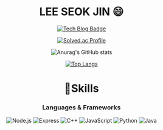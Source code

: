 <div align="center">

# LEE SEOK JIN 😄

[![Tech Blog Badge](http://img.shields.io/badge/-Tech%20blog-black?style=flat-square&logo=Tistory&link=https://seokjin2.tistory.com/)](https://seokjin2.tistory.com/)

[![Solved.ac Profile](http://mazassumnida.wtf/api/v2/generate_badge?boj=seokjin0706)](https://solved.ac/seokjin0706/)

![Anurag's GitHub stats](https://github-readme-stats.vercel.app/api?username=seokjin0706&show_icons=true&theme=tokyonight)

[![Top Langs](https://github-readme-stats.vercel.app/api/top-langs/?username=seokjin0706&layout=compact&theme=tokyonight)](https://github.com/seokjin0706/github-readme-stats)

# 💪Skills

### Languages & Frameworks

![Node.js](https://img.shields.io/badge/Node.js-339933.svg?&style=for-the-badge&logo=Node.js&logoColor=white)
![Express](https://img.shields.io/badge/Express-000000.svg?&style=for-the-badge&logoColor=white)
![C++](https://img.shields.io/badge/C++-00599C.svg?&style=for-the-badge&logo=cplusplus&logoColor=white)
![JavaScript](https://img.shields.io/badge/JavaScript-F7DF1E.svg?&style=for-the-badge&logo=JavaScript&logoColor=white)
![Python](https://img.shields.io/badge/Python-3776AB.svg?&style=for-the-badge&logo=Python&logoColor=white)
![Java](https://img.shields.io/badge/Java-007396.svg?&style=for-the-badge&logo=Java&logoColor=white)

</div>





<!--
**seokjin0706/seokjin0706** is a ✨ _special_ ✨ repository because its `README.md` (this file) appears on your GitHub profile.

Here are some ideas to get you started:

- 🔭 I’m currently working on ...
- 🌱 I’m currently learning ...
- 👯 I’m looking to collaborate on ...
- 🤔 I’m looking for help with ...
- 💬 Ask me about ...
- 📫 How to reach me: ...
- 😄 Pronouns: ...
- ⚡ Fun fact: ...
-->
